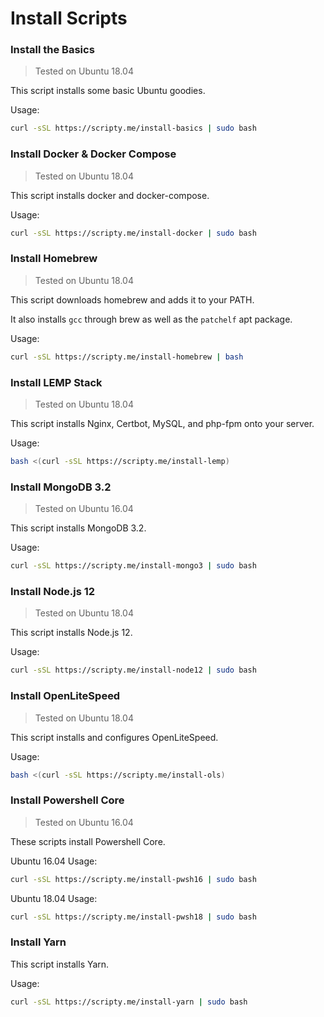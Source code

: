 # Install Scripts
### Install the Basics
> Tested on Ubuntu 18.04

This script installs some basic Ubuntu goodies.

Usage:
```bash
curl -sSL https://scripty.me/install-basics | sudo bash
```

### Install Docker & Docker Compose
> Tested on Ubuntu 18.04

This script installs docker and docker-compose.

Usage:
```bash
curl -sSL https://scripty.me/install-docker | sudo bash
```
### Install Homebrew
> Tested on Ubuntu 18.04

This script downloads homebrew and adds it to your PATH.

It also installs `gcc` through brew as well as the `patchelf` apt package.

Usage:
```bash
curl -sSL https://scripty.me/install-homebrew | bash
```
### Install LEMP Stack
> Tested on Ubuntu 18.04

This script installs Nginx, Certbot, MySQL, and php-fpm onto your server.

Usage:
```bash
bash <(curl -sSL https://scripty.me/install-lemp)
```
### Install MongoDB 3.2
> Tested on Ubuntu 16.04

This script installs MongoDB 3.2.

Usage:
```bash
curl -sSL https://scripty.me/install-mongo3 | sudo bash
```
### Install Node.js 12
> Tested on Ubuntu 18.04

This script installs Node.js 12.

Usage:
```bash
curl -sSL https://scripty.me/install-node12 | sudo bash
```
### Install OpenLiteSpeed
> Tested on Ubuntu 18.04

This script installs and configures OpenLiteSpeed.

Usage:
```bash
bash <(curl -sSL https://scripty.me/install-ols)
```
### Install Powershell Core
> Tested on Ubuntu 16.04

These scripts install Powershell Core.

Ubuntu 16.04 Usage:
```bash
curl -sSL https://scripty.me/install-pwsh16 | sudo bash
```

Ubuntu 18.04 Usage:
```bash
curl -sSL https://scripty.me/install-pwsh18 | sudo bash
```
### Install Yarn
This script installs Yarn.

Usage:
```bash
curl -sSL https://scripty.me/install-yarn | sudo bash
```
